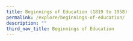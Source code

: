 ```yaml
---
title: Beginnings of Education (1819 to 1958)
permalink: /explore/beginnings-of-education/
description: ""
third_nav_title: Beginnings of Education
---
```


